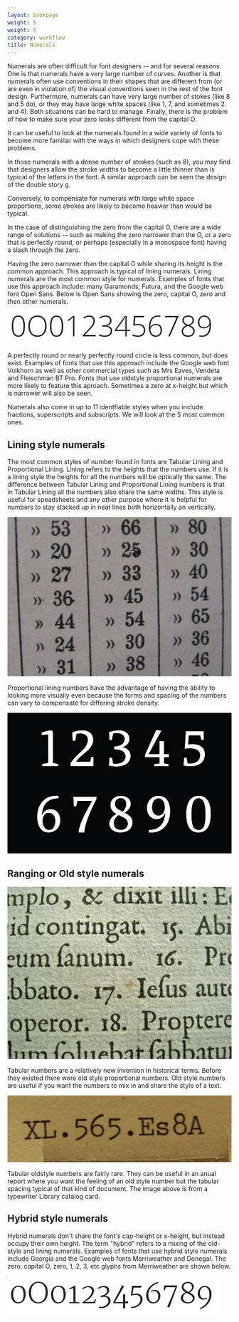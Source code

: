 ```yaml
---
layout: bookpage
weight: 5
weight: 5
category: workflow
title: Numerals
---
```


Numerals are often difficult for font designers -- and for several reasons. One is that numerals have a very large number of curves. Another is that numerals often use conventions in their shapes that are different from (or are even in violation of) the visual conventions seen in the rest of the font design. Furthermore, numerals can have very large number of stokes (like 8 and 5 do), or they may have large white spaces (like 1, 7, and sometimes 2 and 4). Both situations can be hard to manage. Finally, there is the problem of how to make sure your zero looks different from the capital O.

It can be useful to look at the numerals found in a wide variety of fonts to become more familiar with the ways in which designers cope with these problems.

In those numerals with a dense number of strokes (such as 8), you may find that designers allow the stroke widths to become a little thinner than is typical of the letters in the font. A similar approach can be seen the design of the double story g.

Conversely, to compensate for numerals with large white space proportions, some strokes are likely to become heavier than would be typical.

In the case of distinguishing the zero from the capital O, there are a wide range of solutions -- such as making the zero narrower than the O, or a zero that is perfectly round, or perhaps (especially in a monospace font) having a slash through the zero.

Having the zero narrower than the capital O while sharing its height is the common approach. This approach is typical of lining numerals. Lining numerals are the most common style for numerals. Examples of fonts that use this approach include: many Garamonds, Futura, and the Google web font Open Sans. Below is Open Sans showing the zero, capital O, zero and then other numerals.

<img src="images/open-sans-numbers.png" alt="">

A perfectly round or nearly perfectly round circle is less common, but does exist. Examples of fonts that use this approach include the Google web font Volkhorn as well as other commercial types such as Mrs Eaves, Vendeta and Fleischman BT Pro. Fonts that use oldstyle proportional numerals are more likely to feature this aproach. Sometimes a zero at x-height but which is narrower will also be seen.

Numerals also come in up to 11 identfiable styles when you include fractions, superscripts and subscripts. We will look at the 5 most common ones.

## Lining style numerals

The most common styles of number found in fonts are Tabular Lining and Proportional Lining. Lining refers to the heights that the numbers use. If it is a lining style the heights for all the numbers will be optically the same. The difference between Tabular Lining and Proportional Lining numbers is that in Tabular Lining all the numbers also share the same widths. This style is useful for speadsheets and any other purpose where it is helpful for numbers to stay stacked up in neat lines both horizontally an vertically. 

<img src="images/2Tabularlining2.png" alt="">



Proportional lining numbers have the advantage of having the ability to looking more visually even because the forms and spacing of the numbers can vary to compensate for differing stroke density.

<img src="images/2Lining%20Proportional.png" alt="">



## Ranging or Old style numerals
<img src="images/2Proportional%20oldstyle.png" alt="">

Tabular numbers are a relatively new invention In historical terms. Before they existed there were old style proportional numbers. Old style numbers are useful if you want the numbers to mix in and share the style of a text.

<img src="images/2tabular%20oldstyle.png" alt="">

Tabular oldstyle numbers are fairly rare. They can be useful in an anual report where you want the feeling of an old style number but the tabular spacing typical of that kind of document. The image above is from a typewriter Library catalog card. 

## Hybrid style numerals

Hybrid numerals don't share the font's cap-height or x-height, but instead occupy their own height. The term "hybrid" refers to a mixing of the old-style and lining numerals. Examples of fonts that use hybrid style numerals include Georgia and the Google web fonts Merriweather and Donegal. The zero, capital O, zero, 1, 2, 3, etc glyphs from Merriweather are shown below.

<img src="images/Merriweather-numbers.png" alt="" height="90" width="475"></p>